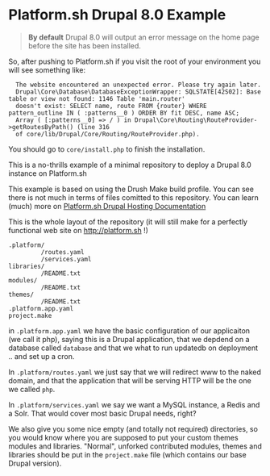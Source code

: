 # Platform.sh Drupal 8.0 Example

> **By default** Drupal 8.0 will output an error message on the home page before the site has been installed.

So, after pushing to Platform.sh if you visit the root of your environment you will see something like:

      The website encountered an unexpected error. Please try again later.
      Drupal\Core\Database\DatabaseExceptionWrapper: SQLSTATE[42S02]: Base table or view not found: 1146 Table 'main.router' 
      doesn't exist: SELECT name, route FROM {router} WHERE pattern_outline IN ( :patterns__0 ) ORDER BY fit DESC, name ASC;
      Array ( [:patterns__0] => / ) in Drupal\Core\Routing\RouteProvider->getRoutesByPath() (line 316 
      of core/lib/Drupal/Core/Routing/RouteProvider.php).

You should go to `core/install.php` to finish the installation.

This is a no-thrills example of a minimal repository to deploy a Drupal 8.0 instance on Platform.sh

This example is based on using the Drush Make build profile. You can see there is not much in terms of files comitted to this repository. You can learn (much) more on [Platform.sh Drupal Hosting Documentation](https://docs.platform.sh/toolstacks/php/drupal)

This is the whole layout of the repository (it will still make for a perfectly functional web site on http://platform.sh !)
```
.platform/
         /routes.yaml
         /services.yaml
libraries/
         /README.txt
modules/
         /README.txt
themes/
         /README.txt
.platform.app.yaml
project.make
```

in `.platform.app.yaml` we have the basic configuration of our applicaiton (we call it php), saying this is a Drupal 
application, that we depdend on a database called `database` and that we what to run updatedb on deployment .. and set
up a cron.

In `.platform/routes.yaml` we just say that we will redirect www to the naked domain, and that the application that 
will be serving HTTP will be the one we called `php`.

In `.platform/services.yaml` we say we want a MySQL instance, a Redis and a Solr. That would cover most basic Drupal
needs, right?

We also give you some nice empty (and totally not required) directories, so you would know where you are supposed to put 
your custom themes modules and libraries. "Normal", unforked contributed modules, themes and libraries should be put in 
the `project.make` file  (which contains our base Drupal version).
